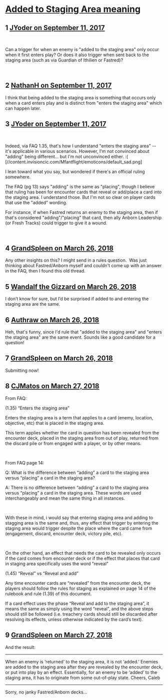# [Added to Staging Area meaning](https://community.fantasyflightgames.com/topic/258460-added-to-staging-area-meaning/)

## 1 [JYoder on September 11, 2017](https://community.fantasyflightgames.com/topic/258460-added-to-staging-area-meaning/?do=findComment&comment=2978905)

 

Can a trigger for when an enemy is "added to the staging area" only occur when it first enters play? Or does it also trigger when sent back to the staging area (such as via Guardian of Ithilien or Fastred)?

 

## 2 [NathanH on September 11, 2017](https://community.fantasyflightgames.com/topic/258460-added-to-staging-area-meaning/?do=findComment&comment=2978936)

I think that being added to the staging area is something that occurs only when a card enters play and is distinct from "enters the staging area" which can happen later.

## 3 [JYoder on September 11, 2017](https://community.fantasyflightgames.com/topic/258460-added-to-staging-area-meaning/?do=findComment&comment=2979120)

 

Indeed, via FAQ 1.35, that's how I understand "enters the staging area" -- it's applicable in various scenarios. However, I'm not convinced about "adding" being different... but I'm not unconvinced either. :( [//content.invisioncic.com/Mfantflight/emoticons/default_sad.png]

I lean toward what you say, but wondered if there's an official ruling somewhere.

The FAQ (pg 13) says "adding" is the same as "placing", though I believe that ruling has been for encounter cards that reveal or add/place a card into the staging area. I understand those. But I'm not so clear on player cards that use the "added" wording.

For instance, if when Fastred returns an enemy to the staging area, then if that's considered "adding"/"placing" that card, then ally Anborn Leadership (or Fresh Tracks) could trigger to give it a wound.

 

## 4 [GrandSpleen on March 26, 2018](https://community.fantasyflightgames.com/topic/258460-added-to-staging-area-meaning/?do=findComment&comment=3261378)

Any other insights on this? I might send in a rules question.  Was just thinking about Fastred/Anborn myself and couldn't come up with an answer in the FAQ, then I found this old thread.

## 5 [Wandalf the Gizzard on March 26, 2018](https://community.fantasyflightgames.com/topic/258460-added-to-staging-area-meaning/?do=findComment&comment=3261579)

I don’t know for sure, but I’d be surprised if added to and entering the staging area are the same.

## 6 [Authraw on March 26, 2018](https://community.fantasyflightgames.com/topic/258460-added-to-staging-area-meaning/?do=findComment&comment=3261980)

Heh, that's funny, since I'd rule that "added to the staging area" and "enters the staging area" are the same event. Sounds like a good candidate for a question!

## 7 [GrandSpleen on March 26, 2018](https://community.fantasyflightgames.com/topic/258460-added-to-staging-area-meaning/?do=findComment&comment=3262317)

Submitting now!

## 8 [CJMatos on March 27, 2018](https://community.fantasyflightgames.com/topic/258460-added-to-staging-area-meaning/?do=findComment&comment=3262591)

From FAQ:

(1.35) “Enters the staging area”

Enters the staging area is a term that applies to a card (enemy, location, objective, etc) that is placed in the staging area.

This term applies whether the card in question has been revealed from the encounter deck, placed in the staging area from out of play, returned from the discard pile or from engaged with a player, or by other means.

 

From FAQ page 14:

Q: What is the difference between “adding” a card to the staging area versus “placing” a card in the staging area?

A: There is no difference between “adding” a card to the staging area versus “placing” a card in the staging area. These words are used interchangeably and mean the same thing in all instances.

 

With these in mind, i would say that entering staging area and adding to stagging area is the same and, thus, any effect that trigger by entering the staging area would trigger despite the place where the card came from (engagement, discard, encounter deck, victory pile, etc).

 

On the other hand, an effect that needs the card to be revealed only occurs if the card comes from encounter deck or if the effect that places that card in staging area specifically uses the word "reveal"

(1.45) “Reveal” vs “Reveal and add”

Any time encounter cards are “revealed” from the encounter deck, the players should follow the rules for staging as explained on page 14 of the rulebook and rule (1.39) of this document.

If a card effect uses the phase “Reveal and add to the staging area”, it means the same as simply using the word “reveal”, and the above steps should still be followed (i.e. treachery cards should still be discarded after resolving its effects, unless otherwise indicated by the card’s text).

## 9 [GrandSpleen on March 27, 2018](https://community.fantasyflightgames.com/topic/258460-added-to-staging-area-meaning/?do=findComment&comment=3262755)

And the result: 

-----------


When an enemy is ‘returned’ to the staging area, it is not ‘added.’ Enemies are added to the staging area after they are revealed by the encounter deck, or put into play by an effect. Essentially, for an enemy to be ‘added’ to the staging area, it has to originate from some out-of-play state.
Cheers,
Caleb

------------

Sorry, no janky Fastred/Anborn decks...

